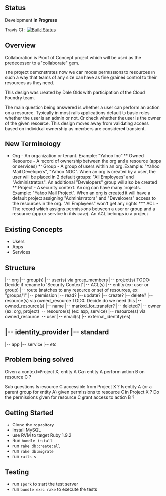 ## Status

Development **In Progress**

Travis CI : [![Build Status](https://secure.travis-ci.org/ciberch/collaboration.png)](http://travis-ci.org/ciberch/collaboration)

## Overview

Collaboration is Proof of Concept project which will be used as the predecessor to a "collaborate" gem.

The project demonstrates how we can model permissions to resources in such a way that teams of any size can have as
fine grained control to their resources as they need.

This design was created by Dale Olds with participation of the Cloud Foundry team.

The main question being answered is whether a user can perform an action on a resource.
Typically in most rails applications default to basic roles whether the user is an admin or not.
Or check whether the user is the owner of the given resource.
This design moves away from validating access based on individual ownership as members are considered transient.

## New Terminology

* Org - An organization or tenant. Example: "Yahoo Inc"
** Owned Resource - A record of ownership between the org and a resource (apps or services)
** Group - A group of users within an org. Example: "Yahoo Mail Developers", "Yahoo NOC".
When an org is created by a user, the user will be placed in 2 default groups: "All Employees" and "Administrators". An additional "Developers" group will also be created
** Project - A security context. An org can have many projects. Example: "Yahoo Mail Project".
When an org is created it will have a default project assigning "Administrators" and "Developers" access to the resources in the org. "All Employees" won't get any rights
*** ACL - The record which assigns permissions between a user or group and a resource (app or service in this case). An ACL belongs to a project

## Existing Concepts

* Users
* Apps
* Services

## Structure
|-- org
    |-- group(s)
        |-- user(s) via group_members
    |-- project(s) TODO: Decide if rename to 'Security Context'
        |-- ACL(s)
            |-- entity (ex: user or group)
            |-- route (matches to any resource or set of resources, ex: "groups/1"
            |-- permission
                |-- read?
                |-- update?
                |-- create?
                |-- delete?
        |-- resource(s) via owned_resource TODO: Decide do we need this
    |-- owned_resource(s)
        |-- name
        |-- marked_for_transfer?
        |-- deleted?
        |-- owner (ex: org, project)
        |-- resource(s) (ex: app, service)
    |-- resource(s) via owned_resource
|-- user
    |-- email(s)
    |-- external_identity(ies)

|-- identity_provider
|-- standard
-----------------------------------------------------------------------------------
|-- app
|-- service
|-- etc

## Problem being solved

Given a context=Project X, entity A
   Can entity A perform action B on resource C ?

Sub questions
Is resource C accessible from Project X ?
Is entity A (or a parent group for entity A) given permissions to resource C in Project X  ?
Do the permissions given for resource C grant access to action B ?

## Getting Started

- Clone the repository
- Install MySQL
- use RVM to target Ruby 1.9.2
- Run `bundle install`
- run `rake db:create:all`
- run `rake db:migrate`
- run `rails s`

## Testing
- run `spork` to start the test server
- run `bundle exec rake` to execute the tests


